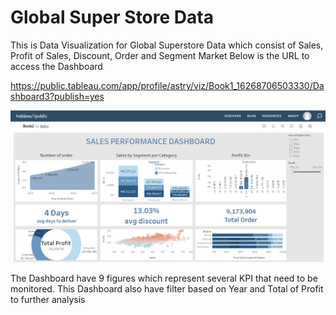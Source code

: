 # Global Super Store Data

This is Data Visualization for Global Superstore Data which consist of Sales, Profit of Sales, Discount, Order and Segment Market
Below is the URL to access the Dashboard

https://public.tableau.com/app/profile/astry/viz/Book1_16268706503330/Dashboard3?publish=yes

![Screenshot](https://github.com/astry-ec/superstore/blob/main/image/Screenshot%202022-02-17%20132108.png)

The Dashboard have 9 figures which represent several KPI that need to be monitored. This Dashboard also have filter based on Year and Total of Profit to further analysis

